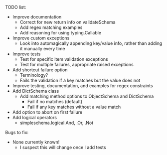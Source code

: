 
TODO list:
- Improve documentation
	- Correct for new return info on validateSchema
	- Add regex matching examples
	- Add reasoning for using typing.Callable
- Improve custom exceptions
	- Look into automagically appending key/value info, rather than adding it manually every time
- Improve tests
	- Test for specific item validation exceptions
	- Test for multiple failures, appropriate raised exceptions
- Add shortcut failure option
	- Terminology?
	- Fails the validation if a key matches but the value does not
- Improve testing, documentation, and examples for regex constraints
- Add DictSchema class
	- Add matching method options to ObjectSchema and DictSchema
		- Fail if no matches (default)
		- Fail if any key matches without a value match
- Add option to abort on first failure
- Add logical operators
	- simpleschema.logical.And, .Or, .Not

Bugs to fix:
- None currently known!
	- I suspect this will change once I add tests

